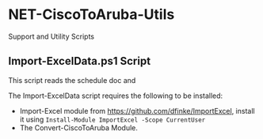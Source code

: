 # NET-CiscoToAruba-Utils
Support and Utility Scripts

## Import-ExcelData.ps1 Script

This script reads the schedule doc and

The Import-ExcelData script requires the following to be installed:
 - Import-Excel module from https://github.com/dfinke/ImportExcel, install it using `Install-Module ImportExcel -Scope CurrentUser`
 - The Convert-CiscoToAruba Module.


